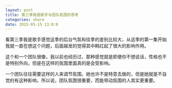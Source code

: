 ```yaml
---
layout: post
title: 第三季我是歌手与团队氛围的思考
categories: share
date: 2015-03-15 13:0:0
---
```


看第三季我是歌手感觉这季的后台气氛和往季的差别比较大，从这季的第一集开始我就一直在想这个问题，后面越发的觉得其中韩红起了很大的影响作用。

这个和一个团队很像，我以前也经历过，那种感觉就是即便你不想说话，性格也不是特别外向，但是在这样的氛围里面真的是会受影响。

一个团队往往需要这样的人来调节氛围，她也许不是特意去做的，但是她就是不自觉的有这种影响，所以说，团队氛围很重要，而能带动氛围的人其实更重要。